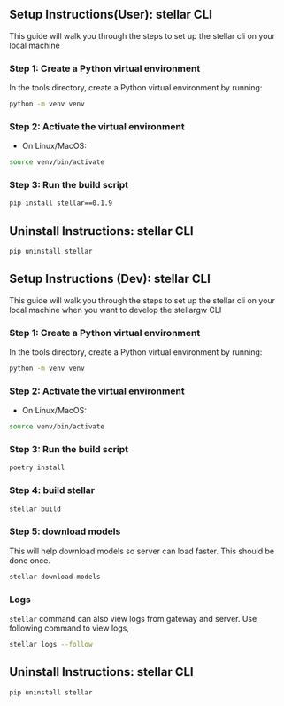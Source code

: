 ## Setup Instructions(User): stellar CLI

This guide will walk you through the steps to set up the stellar cli on your local machine

### Step 1: Create a Python virtual environment

In the tools directory, create a Python virtual environment by running:

```bash
python -m venv venv
```

### Step 2: Activate the virtual environment
* On Linux/MacOS:

```bash
source venv/bin/activate
```

### Step 3: Run the build script
```bash
pip install stellar==0.1.9
```

## Uninstall Instructions: stellar CLI
```bash
pip uninstall stellar
```

## Setup Instructions (Dev): stellar CLI

This guide will walk you through the steps to set up the stellar cli on your local machine when you want to develop the stellargw CLI

### Step 1: Create a Python virtual environment

In the tools directory, create a Python virtual environment by running:

```bash
python -m venv venv
```

### Step 2: Activate the virtual environment
* On Linux/MacOS:

```bash
source venv/bin/activate
```

### Step 3: Run the build script
```bash
poetry install
```

### Step 4: build stellar
```bash
stellar build
```

### Step 5: download models
This will help download models so server can load faster. This should be done once.

```bash
stellar download-models
```

### Logs
`stellar` command can also view logs from gateway and server. Use following command to view logs,

```bash
stellar logs --follow
```

## Uninstall Instructions: stellar CLI
```bash
pip uninstall stellar
